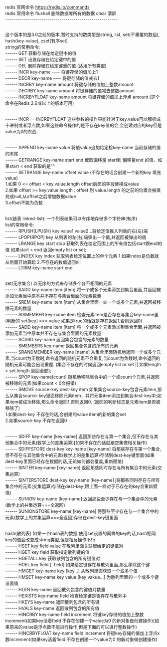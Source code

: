 
<br> redis 官网命令 https://redis.io/commands
<br> redis 常用命令 flushall 删除数据库所有的数据 clear  清屏 
<br>--------------------------------------------------------

<br> 这个版本的是3.0之前的版本,暂时支持的数类型是string, list, set(不重覆的数组), hash(key-value), zset(有序set)
<br> string的常用命令:
<br> ------ GET 获取存储在给定键中的值
<br> ------ SET 设置存储在给定键中的值
<br> ------ DEL 删除存储在给定键重的值 (适用所有类型)
<br> ------ INCR key-name ---- 将键存储的值加上1
<br> ------ DECR key-name ---- 将键存储的值减去1
<br> ------ INCRBY key-name amount 将键存储的值加上整数amount 
<br> ------ DECRBY key-name amount 将键存储的值减去整数amount 
<br> ------ INCRBYFLOAT key-name amount 将键存储的值加上浮点 amount (这个命令在Redis 2.6或以上的版本可用)

<br> ------ INCR ---INCRBYFLOAT 这些参数的操作只能针对于key.value可以解析成十进制或者浮点数,如果这些命令操作的是不存在key值的会,会创建对应的key但是value为0的东西

<br> ------ APPEND key-name value 将值value追加给定检key-name 当前存储的值的末尾
<br> ------ GETRANGE key-name start end 截取偏移量 start到 偏移量end 的值，如果start < end 获取的是""
<br> ------ SETRANGE key-name offset value (不存在的话会创建一个新的key 填充value) 
<br> 1.如果 0 <= offset < key.value.length offset后面的字段替换成value
<br> 2.如果 offset >= key.value.length : offset 到 value.length 的之前的位置会被填充成null,从offset之后增加数据value
<br> 3.offset不能为负数

<br> list(链表 linked-list): 一个列表结果可以有序地存储多个字符串(有序)
<br> list的常用命令:
<br> ------ RPUSH(LPUSH) key value1 value2...将给定值推入列表的右(左)端
<br> ------ LPOP(RPOP) key 从列表的左(右)端弹出一个值,并返回被弹出的值
<br> ------ LRANGE key start stop  获取列表在给定范围上的所有值包括start跟end的值 如果start < end 返回empty list or set;
<br> ------ LINDEX key index 获取列表给定位置上的单个元素 1.如果index是负数就从后面开始算起 2.不存在的数值返回nil
<br> ------ LTRIM key-name start end 

<br> zet(无序集合) 以无序的方式来存储多个各不相同的元素
<br> ------ SADD key-name item [item] 将一个或多个元素添加到集合里面,并返回被添加元素当中原本并不存在与集合里面的元素数量
<br> ------ SREM key-name item [item] 从集合里面一处一个或多个元素,并返回被移除元素的数量
<br> ------ SISMEMBER key-name item 检查元素item是否存在与集合key-name里 (判断的 set[key] === value 如果是true的话就是存在返回1,否则返回0)
<br> ------ SADD key-name item [item] 将一个或多个元素添加到集合里面,并返回被添加元素当中原本并不存在与集合里面的元素数量
<br> ------ SCARD key-name 返回集合包含的元素的数量
<br> ------ SMEMBERS key-name 返回集合包含的所有的元素
<br> ------ SRANDMEMBER key-name [name] 从集合里面随机地返回一个或多个元素.当count为正数时,命令返回的随机元素不会重复;当count为负数时,命令返回的随机元素可能会出现重覆. (集合不存在的时候返回empty list or set || 如果length > set.length 返回全部);
<br> ------ SPOP key-name[count] 随机地移除集合中的一个或count个元素,并返回被移除的元素(如果count < 0会报错)
<br> ------ SMOVE source-key dest-key item 如果集合source-key包含元素item,那么从集合source-key里面移除元素item，并将元素item添加到集合dest-key中;如果item被成功移除,那么命令返回1,否则返回0. (返回的判断标志是元素item是否被移除了)
<br> 1.如果dest-key 不存在的话,会创建的value item的新的集合set 
<br> 2.如果source-key 不存在返回0

<br> ------ SDIFF key-name [key-name] 返回那些存在与第一个集合,但不存在与其他集合中的元素(数学上的差集运算)[如果不存在的话就跟空集做相关操作]
<br> ------ SDIFFSTORE dest-key key-name [key-name] 将那些存在与第一个集合,但不存在与其他集合中的元素(数学上的差集运算)存储到dest-key键里面(如果dest-key里面已经存在数据的话,无论如何都会覆盖,重新赋值)
<br> ------ SINTER key-name [key-name] 返回那些同时存在与所有集合中的元素(交集运算)
<br> ------ SINTERSTORE dest-key key-name [key-name] j将那些同时存在与所有集合中的元素(交集运算)存储在dest-key(跟上面一样对于已存在的key会重新赋值)
<br> ------ SUNION key-name [key-name] 返回那些至少存在与一个集合中的元素(数学上的并集运算===全返回)
<br> ------ SUNIONSTORE key-name [key-name] 将那些至少存在与一个集合中的元素(数学上的并集运算===全返回)存储在dest-key键里面

<br> hash(散列表) 如果一个hash表的数据,使用set设置的同样的key的话,hash相同key的值会改变成string类型,但是相反操作不行
<br> ------ HSET key field value 在散列里面关联起给定的键值对
<br> ------ HGET key field 获取指定散列键的值
<br> ------ HGETALL key 获取散列包含的所有键值对
<br> ------ HDEL key field [..field] 如果给定键存在与散列里面,那么移除这个键
<br> ------ HMGET key-name key [key...] 从散列里面获取一个或多个值
<br> ------ HMSET key-name key value [key vakue...] 为散列里面的一个或多个键设置值
<br> ------ HLEN key-name 返回散列包含的键值对数量
<br> ------ HEXISTS key-name field  检查给定键是否存在与散列中
<br> ------ HKEYS key-name  返回散列包含的所有键
<br> ------ HVALS key-name  返回散列包含的所有值
<br> ------ HINCRBY key-name field increment 将键key存储的值加上整数increment(如果key活着field 不存在创建一个value为0 的新对象做创建操作)(如果原来的value是浮点数不能进行操作,但是下面的可以进行整数操作)
<br> ------ HINCRBYFLOAT key-name field increment 将键key存储的值加上浮点x数increment(如果key活着field 不存在创建一个value为0 的新对象做创建操作)




















